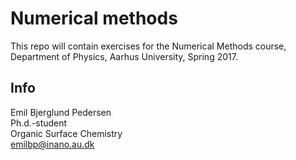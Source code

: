 # Numerical methods

This repo will contain exercises for the Numerical Methods course, Department of Physics, Aarhus University, Spring 2017.

## Info
Emil Bjerglund Pedersen  
Ph.d.-student  
Organic Surface Chemistry  
emilbp@inano.au.dk  
